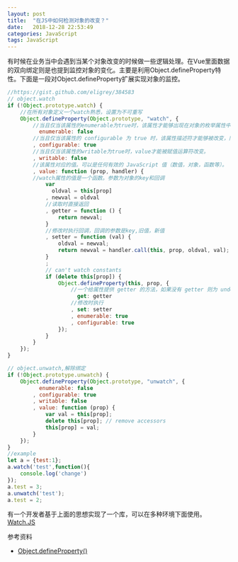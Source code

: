 ```yaml
---
layout: post
title:  "在JS中如何检测对象的改变？"
date:   2018-12-28 22:53:49
categories: JavaScript
tags: JavaScript
---
```


有时候在业务当中会遇到当某个对象改变的时候做一些逻辑处理。在Vue里面数据的双向绑定则是也提到监控对象的变化。主要是利用Object.defineProperty特性。下面是一段对Object.defineProperty扩展实现对象的监控。

```javascript
//https://gist.github.com/eligrey/384583
// object.watch
if (!Object.prototype.watch) {
    //在所有对象定义一个watch熟悉，设置为不可重写
    Object.defineProperty(Object.prototype, "watch", {
        //当且仅当该属性的enumerable为true时，该属性才能够出现在对象的枚举属性中。
          enumerable: false
        //当且仅当该属性的 configurable 为 true 时，该属性描述符才能够被改变，同时该属性也能从对应的对象上被删除
        , configurable: true 
        //当且仅当该属性的writable为true时，value才能被赋值运算符改变。
        , writable: false
        //该属性对应的值。可以是任何有效的 JavaScript 值（数值，对象，函数等）。
        , value: function (prop, handler) {
        //watch属性的值是一个函数。参数为对象的key和回调
            var
              oldval = this[prop]
            , newval = oldval
            //读取时直接返回
            , getter = function () {
                return newval;
            }
            //修改时执行回调，回调的参数是key,旧值，新值
            , setter = function (val) {
                oldval = newval;
                return newval = handler.call(this, prop, oldval, val);
            }
            ;
            // can't watch constants
            if (delete this[prop]) { 
                Object.defineProperty(this, prop, {
                    //一个给属性提供 getter 的方法，如果没有 getter 则为 undefined。
                      get: getter
                    //修改时执行
                    , set: setter
                    , enumerable: true
                    , configurable: true
                });
            }
        }
    });
}

// object.unwatch,解除绑定
if (!Object.prototype.unwatch) {
    Object.defineProperty(Object.prototype, "unwatch", {
          enumerable: false
        , configurable: true
        , writable: false
        , value: function (prop) {
            var val = this[prop];
            delete this[prop]; // remove accessors
            this[prop] = val;
        }
    });
}
//example
let a = {test:1};    
a.watch('test',function(){
    console.log('change')
});
a.test = 3;
a.unwatch('test');
a.test = 2;
```

有一个开发者基于上面的思想实现了一个库，可以在多种环境下面使用。[Watch.JS](https://github.com/melanke/Watch.JS/blob/master/src/watch.js)

参考资料

- [Object.defineProperty()](https://developer.mozilla.org/zh-CN/docs/Web/JavaScript/Reference/Global_Objects/Object/defineProperty)
